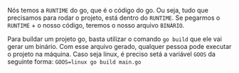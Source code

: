 Nós temos a `RUNTIME` do go, que é o código do go. Ou seja, tudo que precisamos para rodar o projeto, está dentro do `RUNTIME`. Se pegarmos o `RUNTIME` + o nosso código, teremos o nosso arquivo `BINÁRIO`.


Para buildar um projeto go, basta utilizar o comando `go build` que ele vai gerar um binário.
Com esse arquivo gerado, qualquer pessoa pode executar o projeto na máquina. 
Caso seja linux, é preciso setá a variável `GOOS` da seguinte forma: `GOOS=linux go build main.go`

